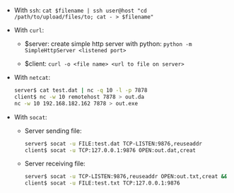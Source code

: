 - With `ssh`: `cat $filename | ssh user@host "cd /path/to/upload/files/to; cat - > $filename"`

- With `curl`: 

  - $server: create simple http server with python: `python -m SimpleHttpServer <listened port>`

  - $client: `curl -o <file name> <url to file on server>`


    

- With `netcat`:

  ```sh
  server$ cat test.dat | nc -q 10 -l -p 7878
  client$ nc -w 10 remotehost 7878 > out.da
  nc -w 10 192.168.182.162 7878 > out.exe
  ```

- With `socat`:

  - Server sending file:

    ```sh
    server$ socat -u FILE:test.dat TCP-LISTEN:9876,reuseaddr
    client$ socat -u TCP:127.0.0.1:9876 OPEN:out.dat,creat
    ```

  - Server receiving file:

    ```sh
    server$ socat -u TCP-LISTEN:9876,reuseaddr OPEN:out.txt,creat && cat out.txt
    client$ socat -u FILE:test.txt TCP:127.0.0.1:9876
    ```

